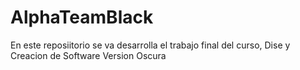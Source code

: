 # AlphaTeamBlack
En este reposiitorio se va desarrolla el trabajo final del curso, Dise y Creacion de Software Version Oscura
